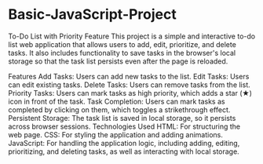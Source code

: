 # Basic-JavaScript-Project

To-Do List with Priority Feature
This project is a simple and interactive to-do list web application that allows users to add, edit, prioritize, and delete tasks. It also includes functionality to save tasks in the browser's local storage so that the task list persists even after the page is reloaded.

Features
Add Tasks: Users can add new tasks to the list.
Edit Tasks: Users can edit existing tasks.
Delete Tasks: Users can remove tasks from the list.
Priority Tasks: Users can mark tasks as high priority, which adds a star (★) icon in front of the task.
Task Completion: Users can mark tasks as completed by clicking on them, which toggles a strikethrough effect.
Persistent Storage: The task list is saved in local storage, so it persists across browser sessions.
Technologies Used
HTML: For structuring the web page.
CSS: For styling the application and adding animations.
JavaScript: For handling the application logic, including adding, editing, prioritizing, and deleting tasks, as well as interacting with local storage.
